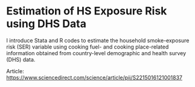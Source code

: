 # Estimation of HS Exposure Risk using DHS Data

I introduce Stata and R codes to estimate the household smoke-exposure risk (SER) variable using cooking fuel- and cooking place-related information obtained from country-level demographic and health survey (DHS) data. 

Article: https://www.sciencedirect.com/science/article/pii/S2215016121001837
